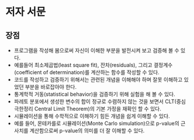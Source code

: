 # 저자 서문

## 장점

* 프로그램을 작성해 봄으로써 자신이 이해한 부분을 발전시켜 보고 검증해 볼 수 있다.
* 예를들어 최소제곱법(least square fit), 잔차(residuals), 그리고 결정계수(coefficient of determination)를 계산하는 함수를 작성할 수 있다.
* 코드를 작성하고 검증하기 위해서는 관련된 개념을 이해해야 하며 잘못 이해하고 있었던 부분을 바로잡아야 한다.
* 통계학적 거동(statistical behavior)을 검증하기 위해 실험을 해 볼 수 있다.
* 파레토 분포에서 생성한 변수의 합이 정규로 수렴하지 않는 것을 보면서 CLT(중심극한정리 Central Limit Theorem)의 기본 가정을 재확인 할 수 있다.
* 시뮬레이션을 통해 수학적으로 이해하기 힘든 개념을 쉽게 이해할 수 있다.
* 예를 들어, 몬테카를로 시뮬레이션(Monte Carlo simulation)으로 p-value의 근사치를 계산함으로써 p-value의 의미를 더 잘 이해할 수 있다.
